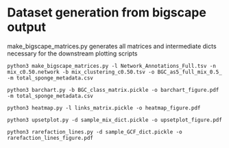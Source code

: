 # Dataset generation from bigscape output

make_bigscape_matrices.py generates all matrices and intermediate dicts necessary for the downstream plotting scripts

```
python3 make_bigscape_matrices.py -l Network_Annotations_Full.tsv -n mix_c0.50.network -b mix_clustering_c0.50.tsv -o BGC_as5_full_mix_0.5_ -m total_sponge_metadata.csv
```

```
python3 barchart.py -b BGC_class_matrix.pickle -o barchart_figure.pdf -m total_sponge_metadata.csv 
```

```
python3 heatmap.py -l links_matrix.pickle -o heatmap_figure.pdf 
```

```
python3 upsetplot.py -d sample_mix_dict.pickle -o upsetplot_figure.pdf
```

```
python3 rarefaction_lines.py -d sample_GCF_dict.pickle -o rarefaction_lines_figure.pdf
```